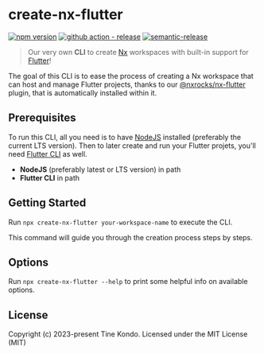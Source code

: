 # create-nx-flutter 

[![npm version](https://img.shields.io/npm/v/@nxrocks/create-nx-flutter?style=flat-square)](https://www.npmjs.com/package/@nxrocks/create-nx-flutter)
[![github action - release](https://img.shields.io/github/actions/workflow/status/tinesoft/nxrocks/release.yml?label=release&style=flat-square)](https://github.com/tinesoft/nxrocks/actions?query=workflow%3ARelease)
[![semantic-release](https://img.shields.io/badge/%20%20%F0%9F%93%A6%F0%9F%9A%80-semantic--release-e10079.svg?style=flat-square)](https://github.com/semantic-release/semantic-release)

> Our very own **CLI** to create [Nx](https://nx.dev) workspaces with built-in support for [Flutter](https://flutter.dev)!

The goal of this CLI is to ease the process of creating a Nx workspace that can host and manage Flutter projects, thanks to our [@nxrocks/nx-flutter](https://github.com/tinesoft/nxrocks/blob/develop/packages/nx-flutter) plugin, that is automatically installed within it.

##  Prerequisites

To run this CLI, all you need is to have [NodeJS](https://nodejs.org/en/download) installed (preferably the current LTS version).
Then to later create and run your Flutter projets, you'll need [Flutter CLI](https://docs.flutter.dev/get-started/install) as well.

- **NodeJS** (preferably latest or LTS version) in path
- **Flutter CLI** in path

## Getting Started

Run `npx create-nx-flutter your-workspace-name` to execute the CLI.

This command will guide you through the creation process steps by steps.

## Options

Run `npx create-nx-flutter --help` to print some helpful info on available options.


## License

Copyright (c) 2023-present Tine Kondo. Licensed under the MIT License (MIT)

